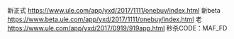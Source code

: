 新正式  https://www.ule.com/app/yxd/2017/1111/onebuy/index.html
新beta https://www.beta.ule.com/app/yxd/2017/1111/onebuy/index.html
老  https://www.ule.com/app/yxd/2017/0919/919app.html
秒杀CODE：MAF_FD